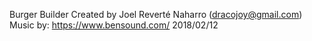 Burger Builder
Created by Joel Reverté Naharro (dracojoy@gmail.com)
Music by: https://www.bensound.com/
2018/02/12